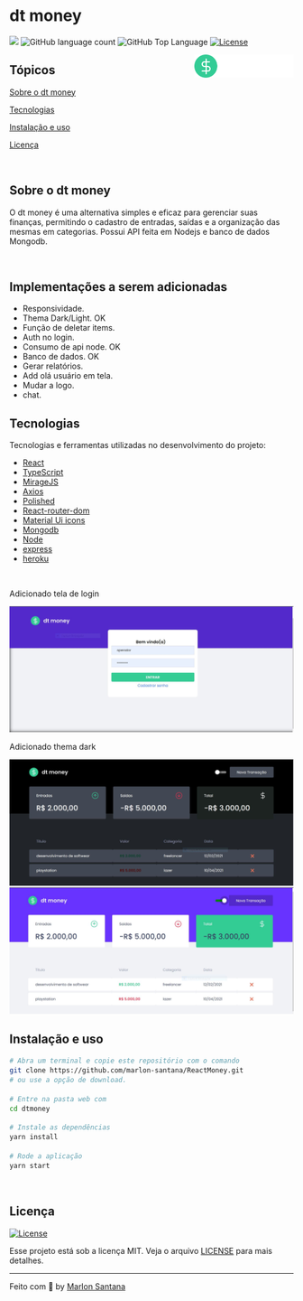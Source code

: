 # dt money

<p>
  <img src="https://img.shields.io/badge/made%20by-MARLON%20SANTANA-rgb(51, 204, 149)?style=flat-square">
  <img alt="GitHub language count" src="https://img.shields.io/github/languages/count/marlon-santana/dtmoney?color=rgb(51, 204, 149)&style=flat-square">
  <img alt="GitHub Top Language" src="https://img.shields.io/github/languages/top/marlon-santana/dtmoney?color=rgb(51, 204, 149)f&style=flat-square">
  <a href="https://opensource.org/licenses/MIT">
    <img alt="License" src="https://img.shields.io/badge/license-MIT-rgb(51, 204, 149)?style=flat-square">
  </a>
  
</p>

<img align="right" src="src/assets/logo.svg" width="35%" alt="dt money">

## Tópicos 

[Sobre o dt money](#sobre-o-dt-money)

[Tecnologias](#tecnologias)

[Instalação e uso](#instalação-e-uso)

[Licença](#licença)

<br>

## Sobre o dt money

O dt money é uma alternativa simples e eficaz para gerenciar suas finanças, permitindo o cadastro de entradas, saídas e a organização das mesmas em categorias. Possui API feita em Nodejs e banco de dados Mongodb. 

<br>

## Implementações a serem adicionadas
* Responsividade.
* Thema Dark/Light. OK
* Função de deletar items.
* Auth no login.
* Consumo de api node. OK
* Banco de dados. OK
* Gerar relatórios.
* Add olá usuário em tela.
* Mudar a logo.
* chat.


## Tecnologias

Tecnologias e ferramentas utilizadas no desenvolvimento do projeto:

- [React](https://reactjs.org/)
- [TypeScript](https://www.typescriptlang.org/)
- [MirageJS](https://miragejs.com/)
- [Axios](https://github.com/axios/axios)
- [Polished](https://polished.js.org/)
- [React-router-dom](https://reactrouter.com/)
- [Material Ui icons](https://mui.com/pt/material-ui/material-icons/)
- [Mongodb](https://www.npmjs.com/package/mongodb)
- [Node](https://www.npmjs.com/package/node)
- [express](https://www.npmjs.com/package/express)
- [heroku](https://www.npmjs.com/package/heroku)

<br>
<p>Adicionado tela de login</p>
<img src="https://github.com/marlon-santana/ReactMoney/blob/master/src/assets/formImage.JPG">
<br>
<p>Adicionado thema dark</p>
<img src="https://github.com/marlon-santana/ReactMoney/blob/master/src/assets/dark.JPG">
<img src="https://github.com/marlon-santana/ReactMoney/blob/master/src/assets/tema%20light.JPG">


## Instalação e uso

```bash
# Abra um terminal e copie este repositório com o comando
git clone https://github.com/marlon-santana/ReactMoney.git
# ou use a opção de download.

# Entre na pasta web com 
cd dtmoney

# Instale as dependências
yarn install

# Rode a aplicação
yarn start
```

<br>


## Licença
<a href="https://opensource.org/licenses/MIT">
    <img alt="License" src="https://img.shields.io/badge/license-MIT-rgb(51, 204, 149)?style=flat-square">
</a>

<br>

Esse projeto está sob a licença MIT. Veja o arquivo [LICENSE](/LICENSE) para mais detalhes.

---

Feito com :orange_heart: by [Marlon Santana](https://github.com/marlon-santana)

